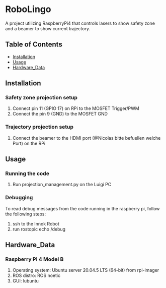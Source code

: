 # RoboLingo

A project utilizing RaspberryPi4 that controls lasers to show safety zone and a beamer to show current trajectory.

## Table of Contents

- [Installation](#installation)
- [Usage](#usage)
- [Hardware_Data](#hardware_data) 

## Installation

### Safety zone projection setup

1. Connect pin 11 (GPIO 17) on RPi to the MOSFET Trigger/PWM
2. Connect the pin 9 (GND) to the MOSFET GND

### Trajectory projection setup

1. Connect the beamer to the HDMI port (@Nicolas bitte befuellen welche Port) on the RPi


## Usage

### Running the code

1. Run projection_management.py on the Luigi PC

### Debugging

To read debug messages from the code running in the raspberry pi, follow the following steps:
1. ssh to the Innok Robot
2. run rostopic echo /debug

## Hardware_Data

### Raspberry Pi 4 Model B
1. Operating system: Ubuntu server 20.04.5 LTS (64-bit) from rpi-imager
2. ROS distro: ROS noetic
3. GUI: lubuntu 